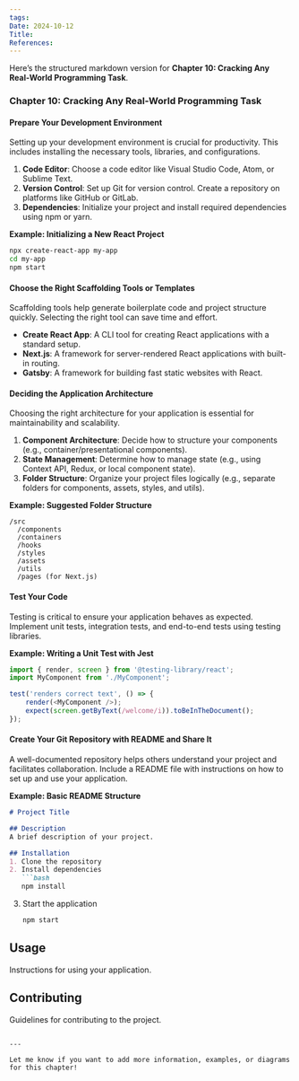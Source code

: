 ```yaml
---
tags: 
Date: 2024-10-12
Title: 
References:
---
```

Here’s the structured markdown version for **Chapter 10: Cracking Any Real-World Programming Task**.

### Chapter 10: Cracking Any Real-World Programming Task

#### Prepare Your Development Environment
Setting up your development environment is crucial for productivity. This includes installing the necessary tools, libraries, and configurations.

1. **Code Editor**: Choose a code editor like Visual Studio Code, Atom, or Sublime Text.
2. **Version Control**: Set up Git for version control. Create a repository on platforms like GitHub or GitLab.
3. **Dependencies**: Initialize your project and install required dependencies using npm or yarn.

**Example: Initializing a New React Project**
```bash
npx create-react-app my-app
cd my-app
npm start
```

#### Choose the Right Scaffolding Tools or Templates
Scaffolding tools help generate boilerplate code and project structure quickly. Selecting the right tool can save time and effort.

- **Create React App**: A CLI tool for creating React applications with a standard setup.
- **Next.js**: A framework for server-rendered React applications with built-in routing.
- **Gatsby**: A framework for building fast static websites with React.

#### Deciding the Application Architecture
Choosing the right architecture for your application is essential for maintainability and scalability.

1. **Component Architecture**: Decide how to structure your components (e.g., container/presentational components).
2. **State Management**: Determine how to manage state (e.g., using Context API, Redux, or local component state).
3. **Folder Structure**: Organize your project files logically (e.g., separate folders for components, assets, styles, and utils).

**Example: Suggested Folder Structure**
```
/src
  /components
  /containers
  /hooks
  /styles
  /assets
  /utils
  /pages (for Next.js)
```

#### Test Your Code
Testing is critical to ensure your application behaves as expected. Implement unit tests, integration tests, and end-to-end tests using testing libraries.

**Example: Writing a Unit Test with Jest**
```javascript
import { render, screen } from '@testing-library/react';
import MyComponent from './MyComponent';

test('renders correct text', () => {
    render(<MyComponent />);
    expect(screen.getByText(/welcome/i)).toBeInTheDocument();
});
```

#### Create Your Git Repository with README and Share It
A well-documented repository helps others understand your project and facilitates collaboration. Include a README file with instructions on how to set up and use your application.

**Example: Basic README Structure**
```markdown
# Project Title

## Description
A brief description of your project.

## Installation
1. Clone the repository
2. Install dependencies
   ```bash
   npm install
   ```
3. Start the application
   ```bash
   npm start
   ```

## Usage
Instructions for using your application.

## Contributing
Guidelines for contributing to the project.
```

---

Let me know if you want to add more information, examples, or diagrams for this chapter!